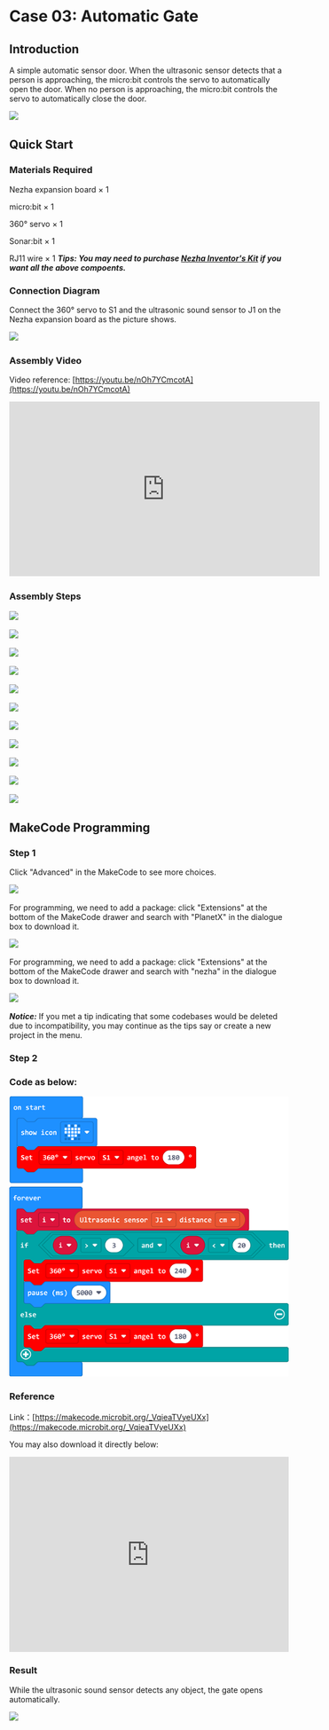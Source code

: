 # Case 03: Automatic Gate

## Introduction

A simple automatic sensor door. When the ultrasonic sensor detects that a person is approaching, the micro:bit controls the servo to automatically open the door. When no person is approaching, the micro:bit controls the servo to automatically close the door.

![](./images/case_03_01.png)

## Quick Start


### Materials Required

Nezha expansion board × 1

micro:bit × 1

360° servo × 1

Sonar:bit  × 1

RJ11 wire × 1
***Tips: You may need to purchase [Nezha Inventor's Kit](https://www.elecfreaks.com/nezha-inventor-s-kit-for-micro-bit-without-micro-bit-board.html) if you want all the above compoents.***

### Connection Diagram

Connect the 360° servo to S1 and the ultrasonic sound sensor to J1 on the Nezha expansion board as the picture shows.


![](./images/case_03_03.png)


### Assembly Video


Video reference: [https://youtu.be/nOh7YCmcotA](https://youtu.be/nOh7YCmcotA)


<iframe width="560" height="315" src="https://www.youtube.com/embed/nOh7YCmcotA" frameborder="0" allow="accelerometer; autoplay; clipboard-write; encrypted-media; gyroscope; picture-in-picture" allowfullscreen></iframe>


### Assembly Steps


![](./images/case_step_03_01.png)

![](./images/case_step_03_02.png)

![](./images/case_step_03_03.png)

![](./images/case_step_03_04.png)

![](./images/case_step_03_05.png)

![](./images/case_step_03_06.png)

![](./images/case_step_03_07.png)

![](./images/case_step_03_08.png)

![](./images/case_step_03_09.png)

![](./images/case_step_03_10.png)

![](./images/case_step_03_11.png)




## MakeCode Programming


### Step 1
Click "Advanced" in the MakeCode to see more choices.

![](./images/case_01_10.png)

For programming, we need to add a package: click "Extensions" at the bottom of the MakeCode drawer and search with "PlanetX" in the dialogue box to download it. 

![](./images/case_01_11.png)

For programming, we need to add a package: click "Extensions" at the bottom of the MakeCode drawer and search with "nezha" in the dialogue box to download it. 

![](./images/case_03_09.png)

***Notice:*** If you met a tip indicating that some codebases would be deleted due to incompatibility, you may continue as the tips say or create a new project in the menu. 

### Step 2

### Code as below:

![](./images/case_03_10.png)


### Reference
Link：[https://makecode.microbit.org/_VqieaTVyeUXx](https://makecode.microbit.org/_VqieaTVyeUXx)

You may also download it directly below:

<div style="position:relative;height:0;padding-bottom:70%;overflow:hidden;"><iframe style="position:absolute;top:0;left:0;width:100%;height:100%;" src="https://makecode.microbit.org/#pub:_VqieaTVyeUXx" frameborder="0" sandbox="allow-popups allow-forms allow-scripts allow-same-origin"></iframe></div>  


### Result
While the ultrasonic sound sensor detects any object, the gate opens automatically.

![](./images/case-gif-03.gif)
